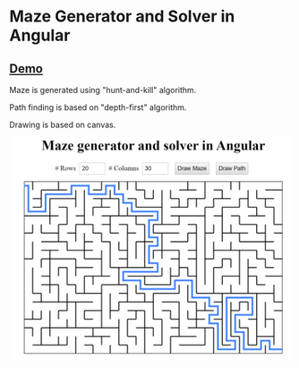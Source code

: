 # Maze Generator and Solver in Angular

## [Demo](https://changhuixu.github.io/angular-maze/)

Maze is generated using "hunt-and-kill" algorithm.

Path finding is based on "depth-first" algorithm.

Drawing is based on canvas.

<img src="./maze.PNG" width="650">
